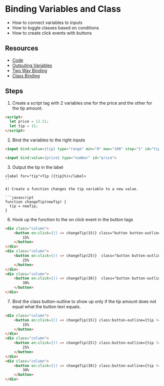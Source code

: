 # Binding Variables and Class

- How to connect variables to inputs
- How to toggle classes based on conditions
- How to create click events with buttons

## Resources

- [Code](https://github.com/phptuts/udemy-svelte-tip-calculator/tree/video-6-binding-variables-class)
- [Outputing Variables](https://svelte.dev/examples#hello-world)
- [Two Way Binding](https://svelte.dev/examples#text-inputs)
- [Class Binding](https://svelte.dev/examples#classes)

## Steps

1) Create a script tag with 2 variables one for the price and the other for the tip amount.

```html
<script>
  let price = 12.51;
  let tip = 15;
</script>
```

2) Bind the variables to the right inputs

```html
<input bind:value={tip} type="range" min="0" max="100" step="1" id="tip">
```

```html
<input bind:value={price} type="number" id="price">
```

3) Output the tip in the label

```
<label for="tip">Tip ({tip}%)</label>
``

4) Create a function changes the tip variable to a new value.

```javascript
function changeTip(newTip) {
  tip = newTip;
}
```

6) Hook up the function to the on click event in the button tags

```html
<div class="column">
    <button on:click={() => changeTip(15)} class="button button-outline">
        15%
    </button>
</div>
<div class="column">
    <button on:click={() => changeTip(25)}  class="button button-outline">
        25%
    </button>
</div>
<div class="column">
    <button on:click={() => changeTip(30)}  class="button button-outline">
        30%
    </button>
</div>
```

7) Bind the class button-outline to show up only if the tip amount does not equal what the button text equals.

```html
<div class="column">
    <button on:click={() => changeTip(15)} class:button-outline={tip !== 15}   class="button">
        15%
    </button>
</div>
<div class="column">
    <button on:click={() => changeTip(25)} class:button-outline={tip !== 25}  class="button">
        25%
    </button>
</div>
<div class="column">
    <button on:click={() => changeTip(30)} class:button-outline={tip !== 30}  class="button">
        30%
    </button>
</div>
```
